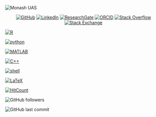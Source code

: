 ![Monash UAS](https://raw.githubusercontent.com/alwinw/alwinw/master/image/Monash-UAS-Banner.jpg)

<p align="center">
    <a href="https://github.com/alwinw" target="blank"><img alt="GitHub" src="https://img.shields.io/badge/-@alwinw-181717?style=flat&logo=GitHub"></a>
    <a href="https://www.linkedin.com/in/alwinrwang" target="blank"><img alt="LinkedIn" src="https://img.shields.io/badge/-LinkedIn-0077B5?style=flat&logo=Linkedin&logoColor=white"></a>
    <a href="https://www.researchgate.net/profile/Alwin_Wang" target="blank"><img alt="ResearchGate" src="https://img.shields.io/badge/-ResearchGate-00CCBB?style=flat&logo=ResearchGate&logoColor=white"></a>
    <a href="https://orcid.org/0000-0003-4883-2917" target="blank"><img alt="ORCID" src="https://img.shields.io/badge/-ORCID-A6CE39?style=flat&logo=ORCID&logoColor=white"></a>
    <a href="https://stackoverflow.com/users/5782687/alwin" target="blank"><img alt="Stack Overflow" src="https://img.shields.io/badge/-Stack%20Overflow-FE7A16?style=flat&logo=Stack-Overflow&logoColor=white"></a>
    <a href="https://stackexchange.com/users/4446338/alwin" target="blank"><img alt="Stack Exchange" src="https://img.shields.io/badge/-Stack%20Exchange-1E5297?style=flat&logo=Stack-Exchange&logoColor=white"></a>
</p>


[![R](https://img.shields.io/badge/-python-3776AB?style=flat&logo=Python&logoColor=white)](https://github.com/alwinw?tab=repositories&language=python)

[![python](https://img.shields.io/badge/-R-276DC3?style=flat&logo=R&logoColor=white)](https://github.com/alwinw?tab=repositories&language=r)

[![MATLAB](https://img.shields.io/badge/-MATALB-0076A8?style=flat&logo=Mathworks&logoColor=white)](https://github.com/alwinw?tab=repositories&language=matlab)

[![C++](https://img.shields.io/badge/-C%2B%2B-00599C?style=flat&logo=C%2B%2B&logoColor=white)](https://github.com/alwinw?tab=repositories&language=c%2B%2B)

[![shell](https://img.shields.io/badge/-shell-5391FE?style=flat&logo=PowerShell&logoColor=white)](https://github.com/alwinw?tab=repositories&language=shell)

[![LaTeX](https://img.shields.io/badge/-LaTeX-008080?style=flat&logo=LaTeX&logoColor=white)](https://github.com/alwinw?tab=repositories&language=TeX)


[![HitCount](http://hits.dwyl.com/alwinw/alwinw.svg)](https://github.com/alwinw)

![GitHub followers](https://img.shields.io/github/followers/alwinw)

![GitHub last commit](https://img.shields.io/github/last-commit/alwinw/alwinw?label=last%20updated)

<!-- <h1 align="center">Hi 👋, I'm Alwin</h1>
<h3 align="center">Former Design Lead @MonashUAS</h3>
<p align="left"> <img src="https://komarev.com/ghpvc/?username=alwinw" alt="alwinw" /> </p>

<p align="left"><img src="https://konpa.github.io/devicon/devicon.git/icons/python/python-original-wordmark.svg" alt="python" width="20" height="20"/></p><p align="center"> <img src="https://github-readme-stats.vercel.app/api?username=alwinw&show_icons=true" alt="alwinw" /> </p>

<p align="center">
<a href="https://dev.to/alwinw" target="blank"><img align="center" src="https://cdn.jsdelivr.net/npm/simple-icons@3.0.1/icons/dev-dot-to.svg" alt="alwinw" height="20" width="20" /></a>
<a href="https://linkedin.com/in/alwinrwang" target="blank"><img align="center" src="https://cdn.jsdelivr.net/npm/simple-icons@3.0.1/icons/linkedin.svg" alt="alwinrwang" height="20" width="20" /></a>
<a href="https://stackoverflow.com/alwin" target="blank"><img align="center" src="https://cdn.jsdelivr.net/npm/simple-icons@3.0.1/icons/stackoverflow.svg" alt="alwin" height="20" width="20" /></a>
</p> -->

<!--
### Hi there 👋
**alwinw/alwinw** is a ✨ _special_ ✨ repository because its `README.md` (this file) appears on your GitHub profile.

Here are some ideas to get you started:

- 🔭 I’m currently working on ...
- 🌱 I’m currently learning ...
- 👯 I’m looking to collaborate on ...
- 🤔 I’m looking for help with ...
- 💬 Ask me about ...
- 📫 How to reach me: ...
- 😄 Pronouns: ...
- ⚡ Fun fact: ...
-->
